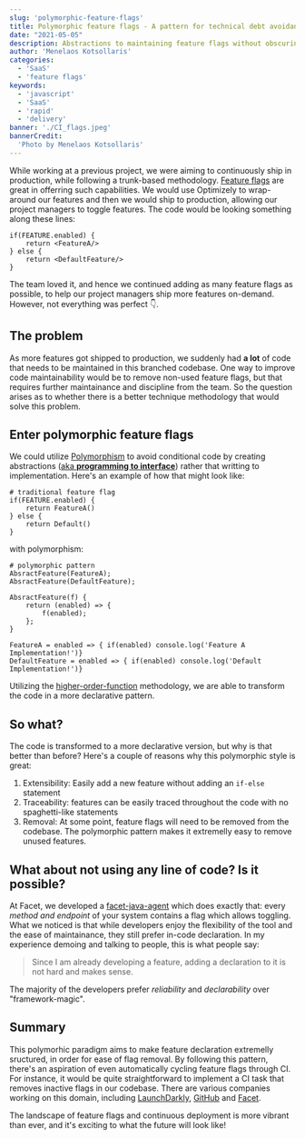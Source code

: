```yaml
---
slug: 'polymorphic-feature-flags'
title: Polymorphic feature flags - A pattern for technical debt avoidance
date: "2021-05-05"
description: Abstractions to maintaining feature flags without obscuring codebases
author: 'Menelaos Kotsollaris'
categories:
  - 'SaaS'
  - 'feature flags'
keywords:
  - 'javascript'
  - 'SaaS'
  - 'rapid'
  - 'delivery'
banner: './CI_flags.jpeg'
bannerCredit:
  'Photo by Menelaos Kotsollaris'
---
```

While working at a previous project, we were aiming to continuously ship in production, while following a trunk-based methodology. <a href='https://martinfowler.com/articles/feature-toggles.html' target='blank'>Feature flags</a> are great in offerring such capabilities. We would use Optimizely to wrap-around our features and then we would ship to production, allowing our project managers to toggle features. The code would be looking something along these lines:

```
if(FEATURE.enabled) {
    return <FeatureA/>
} else {
    return <DefaultFeature/>
}
```

The team loved it, and hence we continued adding as many feature flags as possible, to help our project managers ship more features on-demand. However, not everything was perfect 👇.

## The problem

As more features got shipped to production, we suddenly had **a lot** of code that needs to be maintained in this branched codebase. One way to improve code maintainability would be to remove non-used feature flags, but that requires further maintainance and discipline from the team. So the question arises as to whether there is a better technique methodology that would solve this problem.

## Enter polymorphic feature flags

We could utilize <a href='https://stackify.com/oop-concept-polymorphism/' target='blank'>Polymorphism</a> to avoid conditional code by creating abstractions (<a href='https://stackoverflow.com/questions/2697783/what-does-program-to-interfaces-not-implementations-mean' target='blank'>aka **programming to interface**</a>) rather that writting to implementation. Here's an example of how that might look like:

```
# traditional feature flag
if(FEATURE.enabled) {
    return FeatureA()
} else {
    return Default()
}
```

with polymorphism:

```
# polymorphic pattern
AbsractFeature(FeatureA);
AbsractFeature(DefaultFeature);

AbsractFeature(f) {
    return (enabled) => {
        f(enabled); 
    };
}

FeatureA = enabled => { if(enabled) console.log('Feature A Implementation!')}
DefaultFeature = enabled => { if(enabled) console.log('Default Implementation!')}
```

Utilizing the <a href="https://en.wikipedia.org/wiki/Higher-order_function" target='_blank'>higher-order-function</a> methodology, we are able to transform the code in a more declarative pattern.

## So what?

The code is transformed to a more declarative version, but why is that better than before? Here's a couple of reasons why this polymorphic style is great:

1. Extensibility: Easily add a new feature without adding an `if-else` statement
2. Traceability: features can be easily traced throughout the code with no spaghetti-like statements
3. Removal: At some point, feature flags will need to be removed from the codebase. The polymorphic pattern makes it extremelly easy to remove unused features.

## What about not using any line of code? Is it possible?


At Facet, we developed a <a href='https://github.com/facet-tech/agent-java' target='blank'>facet-java-agent</a> which does exactly that: every *method and endpoint* of your system contains a flag which allows toggling. What we noticed is that while developers enjoy the flexibility of the tool and the ease of maintainance, they still prefer in-code declaration. In my experience demoing and talking to people, this is what people say:

> Since I am already developing a feature, adding a declaration to it is not hard and makes sense.

The majority of the developers prefer *reliability* and *declarability* over "framework-magic".

## Summary

This polymorhic paradigm aims to make feature declaration extremelly sructured, in order for ease of flag removal. By following this pattern, there's an aspiration of even automatically cycling feature flags through CI. For instance, it would be quite straightforward to implement a CI task that removes inactive flags in our codebase. There are various companies working on this domain, including <a href='https://github.com/marketplace/actions/launchdarkly-code-references' target='blank'>LaunchDarkly</a>, <a href='https://github.blog/2021-04-27-ship-code-faster-safer-feature-flags/' target='blank'>GitHub</a> and <a href='https://facet.run' target='blank'>Facet</a>.

The landscape of feature flags and continuous deployment is more vibrant than ever, and it's exciting to what the future will look like!